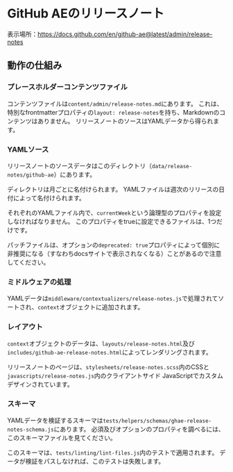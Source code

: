 # GitHub AEのリリースノート

表示場所：https://docs.github.com/en/github-ae@latest/admin/release-notes

## 動作の仕組み

### プレースホルダーコンテンツファイル

コンテンツファイルは`content/admin/release-notes.md`にあります。 これは、特別なfrontmatterプロパティの`layout: release-notes`を持ち、Markdownのコンテンツはありません。 リリースノートのソースはYAMLデータから得られます。

### YAMLソース

リリースノートのソースデータはこのディレクトリ（`data/release-notes/github-ae`）にあります。

ディレクトリは月ごとに名付けられます。 YAMLファイルは週次のリリースの日付によって名付けられます。

それぞれのYAMLファイル内で、`currentWeek`という論理型のプロパティを設定しなければなりません。 このプロパティをtrueに設定できるファイルは、1つだけです。

パッチファイルは、オプションの`deprecated: true`プロパティによって個別に非推奨になる（すなわちdocsサイトで表示されなくなる）ことがあるので注意してください。

### ミドルウェアの処理

YAMLデータは`middleware/contextualizers/release-notes.js`で処理されてソートされ、`context`オブジェクトに追加されます。

### レイアウト

`context`オブジェクトのデータは、`layouts/release-notes.html`及び`includes/github-ae-release-notes.html`によってレンダリングされます。

リリースノートのページは、`stylesheets/release-notes.scss`内のCSSと`javascripts/release-notes.js`内のクライアントサイド JavaScriptでカスタムデザインされています。

### スキーマ

YAMLデータを検証するスキーマは`tests/helpers/schemas/ghae-release-notes-schema.js`にあります。 必須及びオプションのプロパティを調べるには、このスキーマファイルを見てください。

このスキーマは、`tests/linting/lint-files.js`内のテストで適用されます。 データが検証をパスしなければ、このテストは失敗します。
